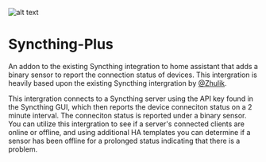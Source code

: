 ![alt text](https://github.com/JuliaSoriaSmith/Syncthing-Plus/SyncthingPlusLogo.png "Logo")

# Syncthing-Plus
An addon to the existing Syncthing integration to home assistant  that adds a binary sensor to report the connection status of devices.
This intergration is heavily based upon the existing Syncthing intergration by [@Zhulik](https://github.com/zhulik). 

This intergration connects to a Syncthing server using the API key found in the Syncthing GUI, which then reports the device conneciton status on a 2 minute interval. The conneciton status is reported under a binary sensor.
You can utilize this intergration to see if a server's connected clients are online or offline, and using additional HA templates you can determine if a sensor has been offline for a prolonged status indicating that there is a problem. 
